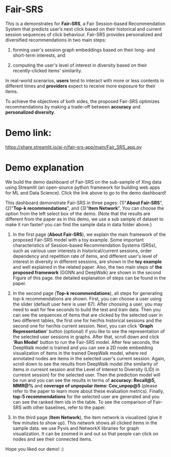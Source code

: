 # Fair-SRS

This is a demonstrates for **Fair-SRS**, a Fair Session-based Recommendation System that predicts user’s next click based on their historical and current session sequences of click behaviour.
Fair-SRS provides personalized and diversified recommendations in two main steps: 

1. forming user's session graph embeddings based on their long- and short-term interests, and
     
2. computing the user's level of interest in diversity based on their recently-clicked items' similarity.

In real-world scenarios, **users** tend to interact with more or less contents in different times and **providers** expect to receive more exposure for their items. 

To achieve the objectives of both sides, the proposed Fair-SRS optimizes recommendations by making a trade-off between **accuracy** and **personalized diversity**.

# Demo link:

https://share.streamlit.io/ai-n/fair-srs-app/main/Fair_SRS_app.py

# Demo explanation

We build the demo dashboard of Fair-SRS on the sub-sample of Xing data using Streamlit (an open-source python framework for building web apps for ML and Data Science). Click the link above to go to the demo dashboard!

This dashboard demonstrate Fair-SRS in three pages: (1)"**About Fair-SRS**", (2)"**Top-k recommendations**", and (3)"**Item Network**". You can choose the option from the left select box of the demo. (Note that the results are different from the paper as in this demo, we use a sub sample of dataset to make it run faster! you can find the sample data in data folder above.)

1. In the first page (**About Fair-SRS**), we explain the main framework of the proposed Fair-SRS model with a toy example. Some important characteristics of Session-based Recommendation Systems (SRSs), such as various user interests in historical/current sessions, order dependency and repetition rate of items, and different user's level of interest in diversity in different sessions, are shown in the **toy example** and well explained in the related paper. Also, the two main steps of **the proposed framework** (GGNN and DeepWalk) are shown in the second Figure of this page. the detailed explanation of steps can be found in the paper.

2. In the second page (**Top-k recommendations**), all steps for generating top-k recommendations are shown. First, you can choose a user using the slider (default user here is user 67). After choosing a user, you may need to wait for few seconds to build the test and train data. Then you can see the sequences of items that are clicked by the selected user in two different tables, the first one for her/his historical sessions and the second one for her/his current session. Next, you can click '**Graph Representation**' button (optional) if you like to see the representation of the selected user sessions in graphs. After that, scroll down and click '**Run Model**' button to run the Fair-SRS model. After few seconds, the DeepWalk model is trained and you can see a 2D node embedding visualization of items in the trained DeepWalk model, where red annotated nodes are items in the selected user's current session. Again, scroll down to see the results from DeepWalk model (the similarity of items in curresnt session and the Level of Interest to Diversity (LID) in curresnt session) for the selected user. Then the prediction model will be run and you can see the results in terms of **accuracy: Recall@5, MMR@%** and **coverage of unpopular items: Cov_unpop@5** (please refer to the paper to learn more about these evaluation metrics). Finally, **top-5 recommendations** for the selected user are generated and you can see the ranked item ids in the table. To see the comparison of Fair-SRS with other baselines, refer to the paper.


3. In the third page (**Item Network**), the item network is visualized (give it few minutes to show up). This network shows all clicked items in the sample data. we use Pyvis and NetworkX libraries for graph visualization. It can be zoomed in and out so that people can click on nodes and see their connected items.

Hope you liked our demo! :)
